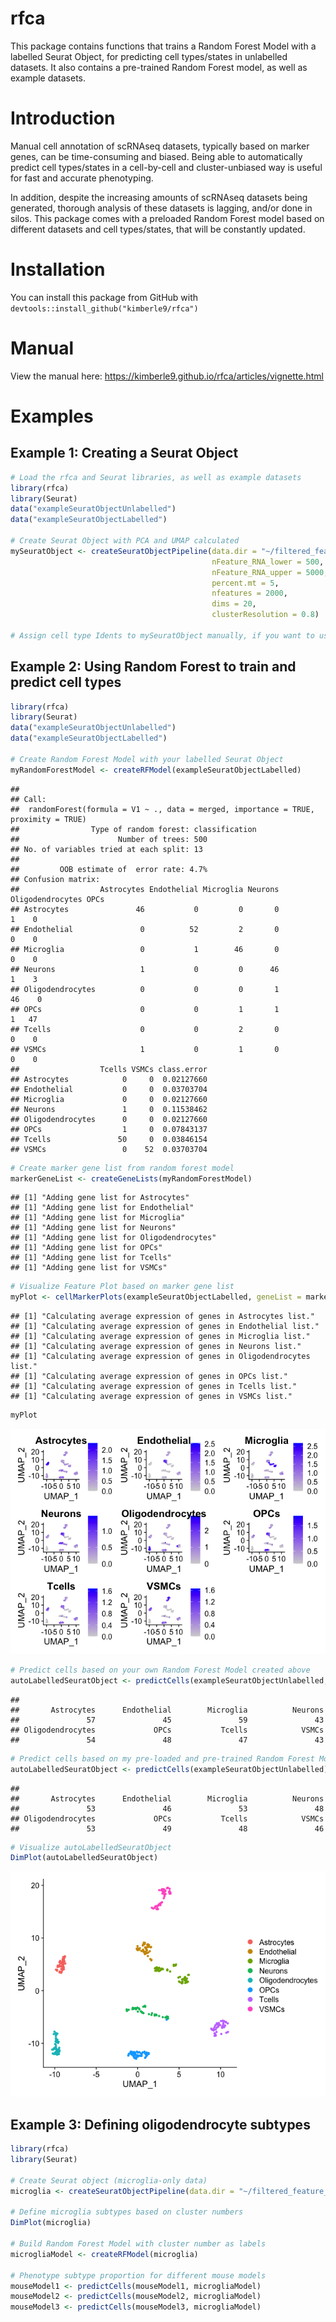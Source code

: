 rfca
====

This package contains functions that trains a Random Forest Model with a
labelled Seurat Object, for predicting cell types/states in unlabelled
datasets. It also contains a pre-trained Random Forest model, as well as
example datasets.

Introduction
============

Manual cell annotation of scRNAseq datasets, typically based on marker
genes, can be time-consuming and biased. Being able to automatically
predict cell types/states in a cell-by-cell and cluster-unbiased way is
useful for fast and accurate phenotyping.

In addition, despite the increasing amounts of scRNAseq datasets being
generated, thorough analysis of these datasets is lagging, and/or done
in silos. This package comes with a preloaded Random Forest model based
on different datasets and cell types/states, that will be constantly
updated.

Installation
============

You can install this package from GitHub with
`devtools::install_github("kimberle9/rfca")`

Manual
======

View the manual here:
<a href="https://kimberle9.github.io/rfca/articles/vignette.html" class="uri">https://kimberle9.github.io/rfca/articles/vignette.html</a>

Examples
========

Example 1: Creating a Seurat Object
-----------------------------------

``` r
# Load the rfca and Seurat libraries, as well as example datasets
library(rfca)
library(Seurat)
data("exampleSeuratObjectUnlabelled")
data("exampleSeuratObjectLabelled")

# Create Seurat Object with PCA and UMAP calculated
mySeuratObject <- createSeuratObjectPipeline(data.dir = "~/filtered_feature_bc_matrix", 
                                             nFeature_RNA_lower = 500, 
                                             nFeature_RNA_upper = 5000, 
                                             percent.mt = 5, 
                                             nfeatures = 2000, 
                                             dims = 20, 
                                             clusterResolution = 0.8)

# Assign cell type Idents to mySeuratObject manually, if you want to use it as a training dataset
```

Example 2: Using Random Forest to train and predict cell types
--------------------------------------------------------------

``` r
library(rfca)
library(Seurat)
data("exampleSeuratObjectUnlabelled")
data("exampleSeuratObjectLabelled")

# Create Random Forest Model with your labelled Seurat Object
myRandomForestModel <- createRFModel(exampleSeuratObjectLabelled)
```

    ## 
    ## Call:
    ##  randomForest(formula = V1 ~ ., data = merged, importance = TRUE,      proximity = TRUE) 
    ##                Type of random forest: classification
    ##                      Number of trees: 500
    ## No. of variables tried at each split: 13
    ## 
    ##         OOB estimate of  error rate: 4.7%
    ## Confusion matrix:
    ##                  Astrocytes Endothelial Microglia Neurons Oligodendrocytes OPCs
    ## Astrocytes               46           0         0       0                1    0
    ## Endothelial               0          52         2       0                0    0
    ## Microglia                 0           1        46       0                0    0
    ## Neurons                   1           0         0      46                1    3
    ## Oligodendrocytes          0           0         0       1               46    0
    ## OPCs                      0           0         1       1                1   47
    ## Tcells                    0           0         2       0                0    0
    ## VSMCs                     1           0         1       0                0    0
    ##                  Tcells VSMCs class.error
    ## Astrocytes            0     0  0.02127660
    ## Endothelial           0     0  0.03703704
    ## Microglia             0     0  0.02127660
    ## Neurons               1     0  0.11538462
    ## Oligodendrocytes      0     0  0.02127660
    ## OPCs                  1     0  0.07843137
    ## Tcells               50     0  0.03846154
    ## VSMCs                 0    52  0.03703704

``` r
# Create marker gene list from random forest model
markerGeneList <- createGeneLists(myRandomForestModel)
```

    ## [1] "Adding gene list for Astrocytes"
    ## [1] "Adding gene list for Endothelial"
    ## [1] "Adding gene list for Microglia"
    ## [1] "Adding gene list for Neurons"
    ## [1] "Adding gene list for Oligodendrocytes"
    ## [1] "Adding gene list for OPCs"
    ## [1] "Adding gene list for Tcells"
    ## [1] "Adding gene list for VSMCs"

``` r
# Visualize Feature Plot based on marker gene list
myPlot <- cellMarkerPlots(exampleSeuratObjectLabelled, geneList = markerGeneList)
```

    ## [1] "Calculating average expression of genes in Astrocytes list."
    ## [1] "Calculating average expression of genes in Endothelial list."
    ## [1] "Calculating average expression of genes in Microglia list."
    ## [1] "Calculating average expression of genes in Neurons list."
    ## [1] "Calculating average expression of genes in Oligodendrocytes list."
    ## [1] "Calculating average expression of genes in OPCs list."
    ## [1] "Calculating average expression of genes in Tcells list."
    ## [1] "Calculating average expression of genes in VSMCs list."

``` r
myPlot
```

![](README_files/figure-markdown_github/unnamed-chunk-2-1.png)

``` r
# Predict cells based on your own Random Forest Model created above
autoLabelledSeuratObject <- predictCells(exampleSeuratObjectUnlabelled, myRandomForestModel)
```

    ## 
    ##       Astrocytes      Endothelial        Microglia          Neurons 
    ##               57               45               59               43 
    ## Oligodendrocytes             OPCs           Tcells            VSMCs 
    ##               54               48               47               43

``` r
# Predict cells based on my pre-loaded and pre-trained Random Forest Model
autoLabelledSeuratObject <- predictCells(exampleSeuratObjectUnlabelled)
```

    ## 
    ##       Astrocytes      Endothelial        Microglia          Neurons 
    ##               53               46               53               48 
    ## Oligodendrocytes             OPCs           Tcells            VSMCs 
    ##               53               49               48               46

``` r
# Visualize autoLabelledSeuratObject
DimPlot(autoLabelledSeuratObject)
```

![](README_files/figure-markdown_github/unnamed-chunk-2-2.png)

Example 3: Defining oligodendrocyte subtypes
--------------------------------------------

``` r
library(rfca)
library(Seurat)

# Create Seurat object (microglia-only data)
microglia <- createSeuratObjectPipeline(data.dir = "~/filtered_feature_bc_matrix") 

# Define microglia subtypes based on cluster numbers
DimPlot(microglia)

# Build Random Forest Model with cluster number as labels
microgliaModel <- createRFModel(microglia)

# Phenotype subtype proportion for different mouse models
mouseModel1 <- predictCells(mouseModel1, microgliaModel)
mouseModel2 <- predictCells(mouseModel2, microgliaModel)
mouseModel3 <- predictCells(mouseModel3, microgliaModel)
```

